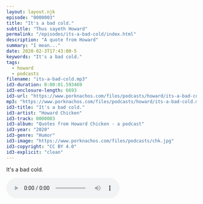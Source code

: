 ```yaml
---
layout: layout.njk
episode: "0000003"
title: "It's a bad cold."
subtitle: "Thus sayeth Howard"
permalink: "/episodes/its-a-bad-cold/index.html"
description: "A quote from Howard"
summary: "I mean..."
date: 2020-02-3T17:43:00-5
keywords: "It's a bad cold."
tags:
  - howard
  - podcasts
filename: "its-a-bad-cold.mp3"
id3-duration: 0:00:01.593469
id3-enclosure-length: 6693
id3-url: "https://www.porknachos.com/files/podcasts/howard/its-a-bad-cold.mp3"
mp3: "https://www.porknachos.com/files/podcasts/howard/its-a-bad-cold.mp3"
id3-title: "It's a bad cold."
id3-artist: "Howard Chicken"
id3-track: 0000003
id3-album: "Quotes from Howard Chicken - a podcast"
id3-year: "2020"
id3-genre: "Humor"
id3-image: "https://www.porknachos.com/files/podcasts/chk.jpg"
id3-copyright: "CC BY 4.0"
id3-explicit: "clean"
---
```

It's a bad cold.

<audio controls>
  <source src="https://www.porknachos.com/files/podcasts/howard/its-a-bad-cold.mp3">
</audio>
